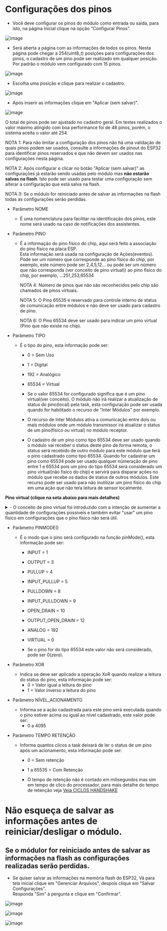 # Configurações dos pinos

- Você deve configurar os pinos do módulo como entrada ou saída, para isto, na página inicial clique na opção "Configurar Pinos".<br>

![image](https://github.com/rede-analista/smcr/blob/develop/manual/telas/c_pinos_t0.png)


- Será aberta a página com as informações de todos os pinos. Nesta página pode chegar a 254(uint8_t) posições para configurações dos pinos, o cadastro de um pino pode ser realizado em qualquer posição.<br>
Por padrão o módulo vem configurado com 15 pinos.<br>

![image](https://github.com/rede-analista/smcr/blob/develop/manual/telas/c_pinos_tm.png)

- Escolha uma posição e clique para realizar o cadastro.<br>

![image](https://github.com/rede-analista/smcr/blob/develop/manual/telas/c_pinos_t1.png)


- Após inserir as informações clique em "Aplicar (sem salvar)".

![image](https://github.com/rede-analista/smcr/blob/develop/manual/telas/c_pinos_t2.png)

O total de pinos pode ser ajustado no cadastro geral. Em testes realizados o valor máximo atingido com boa performance foi de 48 pinos, porém, o sistema aceita o valor até 254.<br>


NOTA 1: Para não limitar a configuração dos pinos não há uma validação de quais pinos podem ser usados, consulte a informações de pinout do ESP32 para identificar pinos reservados e que não devem ser usados nas configurações nesta página.<br>

NOTA 2: Após configurar e clicar no botão "Aplicar (sem salvar)" as configurações já estarão sendo usadas pelo módulo mas **não estarão salvas na flash**. Isto pode ser usado para testar uma configuração sem alterar a configuração que está salva na flash.<br>

NOTA 3: Se o módulo for reiniciado antes de salvar as informações na flash todas as configurações serão perdidas.<br>

- Parâmetro NOME
  - É uma nomenclatura para facilitar na identificação dos pinos, este nome será usado na caso de notificações dos assistentes.

- Parâmetro PINO
  - É a informação do pino físico do chip, aqui será feito a associação do pino físico na placa ESP.<br>
    Esta informação será usada na configuração de Ações(eventos).<br>
    Pode ser um número que corresponde ao pino físico do chip, por exemplo, este número pode ser 2,4,5,12... ou pode ser um número que não corresponda (ver conceito de pino virtual)) ao pino físico do chip, por exemplo, ...251,253,65534<br>

    NOTA 4: Número de pinos que não são reconhecidos pelo chip são chamados de pinos virtuais.<br>

    NOTA 5: O Pino 65535 é reservado para controle interno de status de comunicação entre módulos e não deve ser usado para cadastro de pino.

    NOTA 6: O Pino 65534 deve ser usado para indicar um pino virtual (Pino que não existe no chip).<br>

- Parâmetro TIPO
  - É o tipo do pino, esta informação pode ser:
    - 0 = Sem Uso
    - 1 = Digital
    - 192 = Analógico
    - 65534 = Virtual
  
    - Se o valor 65534 for configurado significa que é um pino virtual(ver conceito). O módulo não irá realizar a atualização de status do pino(local) pela task, esta configuração pode ser usada quando for habilitado o recurso de "Inter Módulos" por exemplo.<br>

    - O recurso de Inter Módulos ativa a comunicação entre dois ou mais módulos onde um módulo transmissor irá atualizar o status de um pino(físico ou virtual) no módulo receptor.<br>
    
    - O cadastro de um pino como tipo 65534 deve ser usado quando o módulo vai receber o status deste pino de forma remota, o status será recebido de outro módulo para este módulo que terá o pino cadastrado como tipo 65534. Quando for cadastrar um pino como 65534 pode ser usado qualquer númeração de pino entre 1 e 65534 pois um pino do tipo 65534 será considerado um pino virtual(não físico do chip) e servirá para disparar ações no módulo que recebe os dados de status de outros módulos. Este recurso pode ser usado para não inutilizar um pino físico do chip em uma ação que não teŕa leitura de sensor localmente.

**Pino virtual (clique na seta abaixo para mais detalhes)**
<details>
<summary>- O conceito de pino virtual foi introduzido com a intenção de aumentar a quantidade de configurações possíveis e também evitar "usar" um pino físico em configurações que o pino físico não será útil.</summary>

- Considere um ambiente em que tem vários módulos com várias funções, neste tipo de ambiente facilmente você pode se impedido de usar pinos iguais entre módulos devido a conflito de identificação de pinos, ou ainda ter poucos pinos disponíveis para realizar suas configurações.<br>

![image](https://github.com/rede-analista/smcr/blob/develop/manual/telas/t_top_0.png)

<br>
<br>
<br>
<br>
  - Imagine de você possui um módulo que tem um botão e um buzzer como se fosse uma campainha no portão.<br>
  - Imagine que também possui um segundo módulo que fica dentro de casa para receber a informação que a campainha foi acionada.<br>
<br>
<br>
<br>
<br>
<br>
<br>
- Exemplo de funcionamento **SEM USAR** o recurso de pino virtual.<br>

![image](https://github.com/rede-analista/smcr/blob/develop/manual/telas/t_top_3.png)


<br>
<br>  
  - Veja que o pino de origem precisa ser o mesmo nas duas placas. Considerando que uma placa esp possui em média 25 pinos GPIO, poderíamos ter no máximo 12 pinos de entrada e 12 pinos de saída póis para cada saída a ŕincípio teríamos uma entrada que vai gerar o disparo.<br>
    - Pino Origem == Pino de entrada == Pino de sensor (botão, reed switch, etc.).<br>
    - Pino Destino == Pino de saída == Pino de controle (buzzer, led, relé, etc.).<br>
  - Para acionar uma saída(pino destino) é preciso ter uma entrada(pino origem).<br>
  - Quando o botão for acionado, o transmissor vai enviar a informação que o pino 4 foi acionado para o receptor. O receptor recebe a informação do pino 4 acionado e também aciona o pino 23.<br>
  - Neste caso o pino 4 do módulo receptor **NÃO PODERÁ** mais ser usado para outra função mesmo que não tenha nehum sensor físico associado ao pino 4.<br>
  - Se quiser configurar um módulo como central onde não teŕa nenhum sensor conectado na central poderá ter apenas 12 pinos de saídas para indicar alertas pois outros 12 pinos serão usados como entrada recebendo status de outros módulos transmissores.<br>
<br>
<br>
<br>
<br>
<br>
<br>
- Exemplo de funcionamento **USANDO** o recurso de pino virtual.<br>

![image](https://github.com/rede-analista/smcr/blob/develop/manual/telas/t_top_4.png)

 
  - Veja agora que o pino de origem não precisa ser o mesmo nas duas placas, porém, você não está usando um número de pino físico válido. Neste caso todas as GPIO poderão ser usadas como saídas (destinos) para informar alertas.<br>
    - Pino Origem == Pino de entrada == Pino de sensor (botão, reed switch, etc.).<br>
    - Pino Destino == Pino de saída == Pino de controle (buzzer, led, relé, etc.).<br>
  - Para acionar uma saída(pino destino) é preciso ter uma entrada(pino origem).<br>
  - Quando o botão for acionado, o transmissor vai enviar a informação que o pino 200 foi acionado para o receptor. O receptor recebe a informação do pino 200 acionado e também aciona o pino 23.<br>
  - Neste caso o pino 4 do módulo receptor **PODERÁ** mais ser usado para outra função.<br>
  - Se quiser configurar um módulo como central onde não terá nenhum sensor conectado na central poderá usar todos os pinos como saídas para indicar alertas pois os pinos de entrada serão virtuais.<br>
<br>
<br>
<br>
<br>
<br>
<br>
- Exemplo de funcionamento USANDO o recurso de pino virtual com 2 módulos transmissores.<br>

![image](https://github.com/rede-analista/smcr/blob/develop/manual/telas/t_top_5.png)


  - Veja que o pino de origem pode ser o mesmo nas duas placas, porém, você não está usando um número de pino físico válido. Neste caso todas as GPIO poderão ser usadas como saídas (destinos) para informar alertas.<br>
    - Pino Origem == Pino de entrada == Pino de sensor (botão, reed switch, etc.).<br>
    - Pino Destino == Pino de saída == Pino de controle (buzzer, led, relé, etc.).<br>
  - Para acionar uma saída(pino destino) é preciso ter uma entrada(pino origem).<br>
  - Note que não precisa haver relação entre os pinos das placas transmissores e receptoras. Precisa apenas ficar atento ao conflito de pinos em uma mesma placa.
<br>
<br>
<br>
<br>
</details>

- Parâmetro PINMODE()
  - É o modo que o pino será configurado na função pinMode(), esta informação pode ser:
    - INPUT = 1
    - OUTPUT = 3
    - PULLUP = 4
    - INPUT_PULLUP = 5
    - PULLDOWN = 8
    - INPUT_PULLDOWN = 9
    - OPEN_DRAIN = 10
    - OUTPUT_OPEN_DRAIN = 12
    - ANALOG = 192
    - VIRTUAL = 0

    - Se o pino for do tipo 65534 este valor não será considerado, pode ser 0(zero).

- Parâmetro XOR
  - Indica se deve ser aplicado a operação XoR quando realizar a leitura do status do pino, esta informação pode ser:
    - 0 = Valor igual a leitura do pino
    - 1 = Valor inverso a leitura do pino

- Parâmetro NÍVEL_ACIONAMENTO
  - Informa se a ação cadastrada para este pino será executada quando o pino estiver acima ou igual ao nível cadastrado, este valor pode ser:
    - 0 a 4095

- Parâmetro TEMPO RETENÇÃO
  - Informa quantos clicos a task deixará de ler o status de um pino após um acionamento, esta informação pode ser:
    - 0 = Sem retenção
    - 1 a 65535 = Com Retenção

    - O tempo de retenção não é contado em milisegundos mas sim em tempo de clico do processador, para mais detalhe do tempo de retenção veja [Veja CICLOS HANDSHAKE](intermod.md)


 # Não esqueça de salvar as informações antes de reiniciar/desligar o módulo.
## Se o módulor for reiniciado antes de salvar as informações na flash as configurações realizadas serão perdidas.

- Se quiser salvar as informações na memória flash do ESP32, Vá para tela inicial clique em "Gerenciar Arquivos", despois clique em "Salvar Configurações".<br>
  Responda "Sim" à pergunta e clique em "Confirmar".<br>

![image](https://github.com/rede-analista/smcr/blob/develop/manual/telas/c_pinos_t3.png)

![image](https://github.com/rede-analista/smcr/blob/develop/manual/telas/t_salvar_t2.png)

![image](https://github.com/rede-analista/smcr/blob/develop/manual/telas/t_salvar_t3.png)
